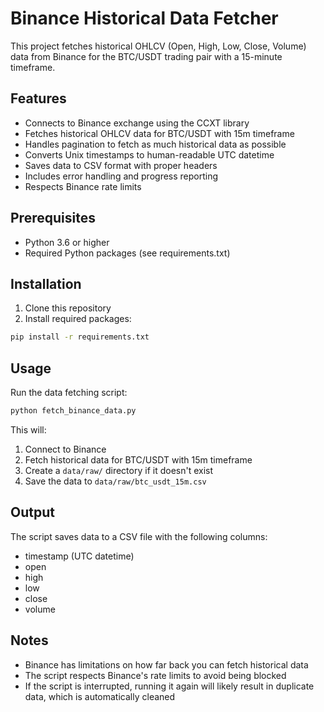 # Binance Historical Data Fetcher

This project fetches historical OHLCV (Open, High, Low, Close, Volume) data from Binance for the BTC/USDT trading pair with a 15-minute timeframe.

## Features

- Connects to Binance exchange using the CCXT library
- Fetches historical OHLCV data for BTC/USDT with 15m timeframe
- Handles pagination to fetch as much historical data as possible
- Converts Unix timestamps to human-readable UTC datetime
- Saves data to CSV format with proper headers
- Includes error handling and progress reporting
- Respects Binance rate limits

## Prerequisites

- Python 3.6 or higher
- Required Python packages (see requirements.txt)

## Installation

1. Clone this repository
2. Install required packages:

```bash
pip install -r requirements.txt
```

## Usage

Run the data fetching script:

```bash
python fetch_binance_data.py
```

This will:
1. Connect to Binance
2. Fetch historical data for BTC/USDT with 15m timeframe
3. Create a `data/raw/` directory if it doesn't exist
4. Save the data to `data/raw/btc_usdt_15m.csv`

## Output

The script saves data to a CSV file with the following columns:
- timestamp (UTC datetime)
- open
- high
- low
- close
- volume

## Notes

- Binance has limitations on how far back you can fetch historical data
- The script respects Binance's rate limits to avoid being blocked
- If the script is interrupted, running it again will likely result in duplicate data, which is automatically cleaned 